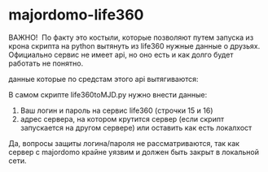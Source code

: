 # majordomo-life360
ВАЖНО!
 По факту это костыли, которые позволяют путем запуска из крона скрипта на python вытянуть из life360 нужные данные о друзьях. Официально сервис не имеет api, но оно есть и как долго будет работать не понятно.

данные которые по средстам этого api вытягиваются:

В самом скрипте life360toMJD.py нужно внести данные:
1. Ваш логин и пароль на сервис life360 (строчки 15 и 16)
2. адрес сервера, на котором крутится сервер (если скрипт запускается на другом сервере)
 или оставить как есть локалхост

 Да, вопросы защиты логина/пароля не рассматриваются, так как сервер с majordomo крайне уязвим и должен быть закрыт в локальной сети.
